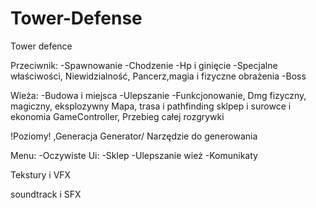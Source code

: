 # Tower-Defense
Tower defence


Przeciwnik:
-Spawnowanie
-Chodzenie
-Hp i ginięcie
-Specjalne właściwości, Niewidzialność, Pancerz,magia i fizyczne obrażenia
-Boss

Wieża:
-Budowa i miejsca
-Ulepszanie
-Funkcjonowanie, Dmg fizyczny, magiczny, eksplozywny
Mapa, trasa i pathfinding
sklpep i surowce i ekonomia
GameController, Przebieg całej rozgrywki

!Poziomy! ,Generacja
Generator/ Narzędzie do generowania



Menu:
-Oczywiste
Ui:
-Sklep
-Ulepszanie wież
-Komunikaty




Tekstury i VFX


soundtrack i SFX
